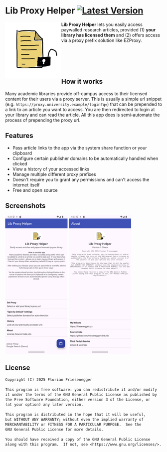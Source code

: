 # Lib Proxy Helper [![Latest Version](https://img.shields.io/github/v/release/frieseneggerf/link2lib)](https://github.com/frieseneggerf/link2lib/releases/latest)

<img alt="App Icon, paper with lock" src="/metadata/en-US/images/icon.png" align="left" width="180">

**Lib Proxy Helper** lets you easily access paywalled research articles, provided (1) **your library has licensed them** and (2) offers access via a proxy prefix solution like EZProxy.

<br>
<br>
<br>
<br>

## How it works
Many academic libraries provide off-campus access to their licensed content for their users via a proxy server. This is usually a simple url snippet (e.g. `https://proxy.university.example/login?q=`) that can be prepended to a link to an article you want to access. You are then redirected to login at your library and can read the article. All this app does is semi-automate the process of prepending the proxy url.

## Features
- Pass article links to the app via the system share function or your clipboard
- Configure certain publisher domains to be automatically handled when clicked
- View a history of your accessed links
- Manage multiple different proxy prefixes
- Doesn't require you to grant any permissions and can't access the internet itself
- Free and open source

## Screenshots
[<img src="/metadata/en-US/images/phoneScreenshots/1.png" width="200">](/metadata/en-US/images/phoneScreenshots/1.png)
[<img src="/metadata/en-US/images/phoneScreenshots/2.png" width="200">](/metadata/en-US/images/phoneScreenshots/2.png)


## License
```
Copyright (C) 2025 Florian Friesenegger

This program is free software: you can redistribute it and/or modify
it under the terms of the GNU General Public License as published by
the Free Software Foundation, either version 3 of the License, or
(at your option) any later version.

This program is distributed in the hope that it will be useful,
but WITHOUT ANY WARRANTY; without even the implied warranty of
MERCHANTABILITY or FITNESS FOR A PARTICULAR PURPOSE.  See the
GNU General Public License for more details.

You should have received a copy of the GNU General Public License
along with this program.  If not, see <https://www.gnu.org/licenses/>.
```

